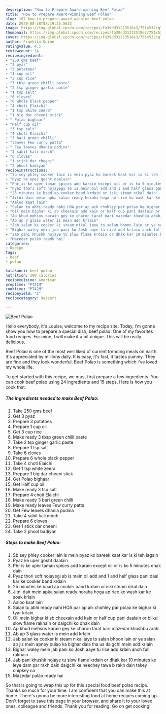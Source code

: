 ```yaml
---
description: "How to Prepare Award-winning Beef Polao"
title: "How to Prepare Award-winning Beef Polao"
slug: 167-how-to-prepare-award-winning-beef-polao
date: 2020-08-28T08:19:25.563Z
image: https://img-global.cpcdn.com/recipes/fa39dd31213518e3/751x532cq70/beef-polao-recipe-main-photo.jpg
thumbnail: https://img-global.cpcdn.com/recipes/fa39dd31213518e3/751x532cq70/beef-polao-recipe-main-photo.jpg
cover: https://img-global.cpcdn.com/recipes/fa39dd31213518e3/751x532cq70/beef-polao-recipe-main-photo.jpg
author: Franklin Quinn
ratingvalue: 4.5
reviewcount: 14
recipeingredient:
- "250 gms beef"
- "3 pyaz"
- "3 potatoes"
- "1 cup oil"
- "3 cup rice"
- "3 tbsp green chilli paste"
- "2 tsp ginger garlic paste"
- "1 tsp salt"
- "6 cloves"
- "6 whole black pepper"
- "4 choti Elaichi"
- "1 tsp white zeera"
- "1 big dar cheeni stick"
- " Polao bighaar"
- "Half cup oil"
- "3 tsp salt"
- "4 choti Elaichi"
- "3 bari green chilli"
- "leaves Few curry patta"
- " Few leaves dhania podina"
- "4 sabit kali mirch"
- "6 cloves"
- "1 stick dar cheeni"
- "2 phool badiyan"
recipeinstructions:
- "Sb sey phley cooker lain is mein pyaz ko bareek kaat kar is ki teh lagain"
- "Pyaz ke uper gosht daalain"
- "Phr is ke uper taman spices add karain except oil or is ko 5 minutes dhak dain"
- "Pyaz thori soft hojayegi ab is mein oil add and 1 and half glass pani daal kar ke cooker band krdain"
- "25 minutes ke baad ap cooker band krdain or iski steam nikal dain"
- "Jitni dair mein apka salan ready horaha hoga ap rice ko wash kar ke soak krlain"
- "Aaloo kaat lain"
- "Salan tu abhi ready nahi HOA par ap aik chohley par polao ke bighar ki tyar krlain"
- "Oil mein bighar ki sb cheexain add kain or half cup pani daalain or bilkul slow flame rakhain or daigchi ko dhak dain"
- "Ap khud mehsos karain gey ke charon taraf bari mazedar khushbu arahi"
- "Ab ap 3 glass water is mein add krlain"
- "Jab salan ke cooker ki steam nikal jaye to salan bhoon lain or ye salan ap jis mein apney pulao ka bighar dala tha us daigchi mein add krlain"
- "Bighar waley mein jab pani ko Josh aaye tu rice add krlain anch full rakhain"
- "Jab pani khushk hojaye tu slow flame krdain or dhak kar 10 minutes ke leye dam par rakh dain daigchi ke neechey tawa b rakh dain takey chipkey na"
- "Mazedar pulào ready hai"
categories:
- Recipe
tags:
- beef
- polao

katakunci: beef polao 
nutrition: 100 calories
recipecuisine: American
preptime: "PT21M"
cooktime: "PT42M"
recipeyield: "2"
recipecategory: Dessert

---
```



![Beef Polao](https://img-global.cpcdn.com/recipes/fa39dd31213518e3/751x532cq70/beef-polao-recipe-main-photo.jpg)

Hello everybody, it's Louise, welcome to my recipe site. Today, I'm gonna show you how to prepare a special dish, beef polao. One of my favorites food recipes. For mine, I will make it a bit unique. This will be really delicious.



Beef Polao is one of the most well liked of current trending meals on earth. It's appreciated by millions daily. It is easy, it's fast, it tastes yummy. They are fine and they look wonderful. Beef Polao is something which I've loved my whole life.


To get started with this recipe, we must first prepare a few ingredients. You can cook beef polao using 24 ingredients and 15 steps. Here is how you cook that.

<!--inarticleads1-->

##### The ingredients needed to make Beef Polao:

1. Take 250 gms beef
1. Get 3 pyaz
1. Prepare 3 potatoes
1. Prepare 1 cup oil
1. Get 3 cup rice
1. Make ready 3 tbsp green chilli paste
1. Take 2 tsp ginger garlic paste
1. Prepare 1 tsp salt
1. Take 6 cloves
1. Prepare 6 whole black pepper
1. Take 4 choti Elaichi
1. Get 1 tsp white zeera
1. Prepare 1 big dar cheeni stick
1. Get  Polao bighaar
1. Get Half cup oil
1. Make ready 3 tsp salt
1. Prepare 4 choti Elaichi
1. Make ready 3 bari green chilli
1. Make ready leaves Few curry patta
1. Get  Few leaves dhania podina
1. Take 4 sabit kali mirch
1. Prepare 6 cloves
1. Get 1 stick dar cheeni
1. Take 2 phool badiyan




<!--inarticleads2-->

##### Steps to make Beef Polao:

1. Sb sey phley cooker lain is mein pyaz ko bareek kaat kar is ki teh lagain
1. Pyaz ke uper gosht daalain
1. Phr is ke uper taman spices add karain except oil or is ko 5 minutes dhak dain
1. Pyaz thori soft hojayegi ab is mein oil add and 1 and half glass pani daal kar ke cooker band krdain
1. 25 minutes ke baad ap cooker band krdain or iski steam nikal dain
1. Jitni dair mein apka salan ready horaha hoga ap rice ko wash kar ke soak krlain
1. Aaloo kaat lain
1. Salan tu abhi ready nahi HOA par ap aik chohley par polao ke bighar ki tyar krlain
1. Oil mein bighar ki sb cheexain add kain or half cup pani daalain or bilkul slow flame rakhain or daigchi ko dhak dain
1. Ap khud mehsos karain gey ke charon taraf bari mazedar khushbu arahi
1. Ab ap 3 glass water is mein add krlain
1. Jab salan ke cooker ki steam nikal jaye to salan bhoon lain or ye salan ap jis mein apney pulao ka bighar dala tha us daigchi mein add krlain
1. Bighar waley mein jab pani ko Josh aaye tu rice add krlain anch full rakhain
1. Jab pani khushk hojaye tu slow flame krdain or dhak kar 10 minutes ke leye dam par rakh dain daigchi ke neechey tawa b rakh dain takey chipkey na
1. Mazedar pulào ready hai




So that is going to wrap this up for this special food beef polao recipe. Thanks so much for your time. I am confident that you can make this at home. There's gonna be more interesting food at home recipes coming up. Don't forget to save this page in your browser, and share it to your loved ones, colleague and friends. Thank you for reading. Go on get cooking!
